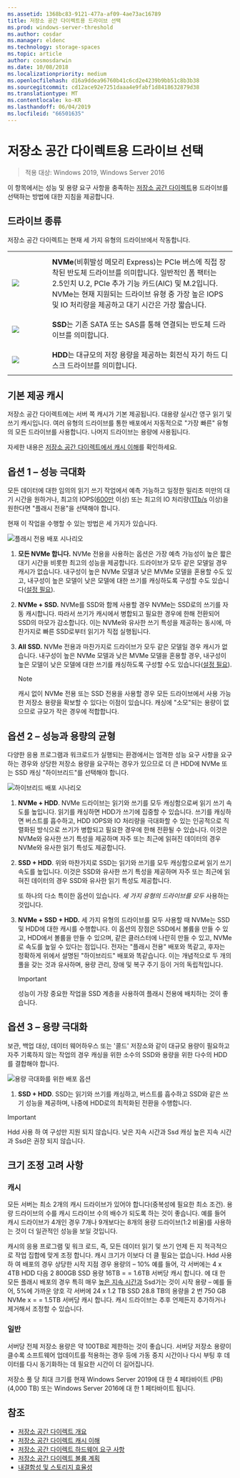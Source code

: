 ```yaml
---
ms.assetid: 1368bc83-9121-477a-af09-4ae73ac16789
title: 저장소 공간 다이렉트용 드라이브 선택
ms.prod: windows-server-threshold
ms.author: cosdar
ms.manager: eldenc
ms.technology: storage-spaces
ms.topic: article
author: cosmosdarwin
ms.date: 10/08/2018
ms.localizationpriority: medium
ms.openlocfilehash: d16a9ddea96760b41c6cd2e4239b9bb51c8b3b38
ms.sourcegitcommit: cd12ace92e7251daaa4e9fabf1d8418632879d38
ms.translationtype: MT
ms.contentlocale: ko-KR
ms.lasthandoff: 06/04/2019
ms.locfileid: "66501635"
---
```

# <a name="choosing-drives-for-storage-spaces-direct"></a>저장소 공간 다이렉트용 드라이브 선택

>적용 대상: Windows 2019, Windows Server 2016

이 항목에서는 성능 및 용량 요구 사항을 충족하는 [저장소 공간 다이렉트](storage-spaces-direct-overview.md)용 드라이브를 선택하는 방법에 대한 지침을 제공합니다.

## <a name="drive-types"></a>드라이브 종류

저장소 공간 다이렉트는 현재 세 가지 유형의 드라이브에서 작동합니다.

<table>
    <tr style="border: 0;">
        <td style="padding: 10px; border: 0; width:70px">
            <img src="media/understand-the-cache/NVMe-100px.png">
        </td>
        <td style="padding: 10px; border: 0;" valign="middle">
            <b>NVMe</b>(비휘발성 메모리 Express)는 PCIe 버스에 직접 장착된 반도체 드라이브를 의미합니다. 일반적인 폼 팩터는 2.5인치 U.2, PCIe 추가 기능 카드(AIC) 및 M.2입니다. NVMe는 현재 지원되는 드라이브 유형 중 가장 높은 IOPS 및 IO 처리량을 제공하고 대기 시간은 가장 짧습니다.
        </td>
    </tr>
    <tr style="border: 0;">
        <td style="padding: 10px; border: 0; width:70px" >
            <img src="media/understand-the-cache/SSD-100px.png">
        </td>
        <td style="padding: 10px; border: 0;" valign="middle">
            <b>SSD</b>는 기존 SATA 또는 SAS를 통해 연결되는 반도체 드라이브를 의미합니다.
        </td>
    </tr>
    <tr style="border: 0;">
        <td style="padding: 10px; border: 0; width:70px">
            <img src="media/understand-the-cache/HDD-100px.png">
        </td>
        <td style="padding: 10px; border: 0;" valign="middle">
            <b>HDD</b>는 대규모의 저장 용량을 제공하는 회전식 자기 하드 디스크 드라이브를 의미합니다.
        </td>
    </tr>
</table>

## <a name="built-in-cache"></a>기본 제공 캐시

저장소 공간 다이렉트에는 서버 쪽 캐시가 기본 제공됩니다. 대용량 실시간 영구 읽기 및 쓰기 캐시입니다. 여러 유형의 드라이브를 통한 배포에서 자동적으로 "가장 빠른" 유형의 모든 드라이브를 사용합니다. 나머지 드라이브는 용량에 사용됩니다.

자세한 내용은 [저장소 공간 다이렉트에서 캐시 이해](understand-the-cache.md)를 확인하세요.

## <a name="option-1--maximizing-performance"></a>옵션 1 – 성능 극대화

모든 데이터에 대한 임의의 읽기 쓰기 작업에서 예측 가능하고 일정한 밀리초 미만의 대기 시간을 원하거나, 최고의 IOPS([600만](https://www.youtube.com/watch?v=0LviCzsudGY&t=28m) 이상) 또는 최고의 IO 처리량([1Tb/s](https://www.youtube.com/watch?v=-LK2ViRGbWs&t=16m50s) 이상)을 원한다면 "플래시 전용"을 선택해야 합니다.

현재 이 작업을 수행할 수 있는 방법은 세 가지가 있습니다.

![플래시 전용 배포 시나리오](media/choosing-drives-and-resiliency-types/All-Flash-Deployment-Possibilities.png)

1. **모든 NVMe 합니다.** NVMe 전용을 사용하는 옵션은 가장 예측 가능성이 높은 짧은 대기 시간을 비롯한 최고의 성능을 제공합니다. 드라이브가 모두 같은 모델일 경우 캐시가 없습니다. 내구성이 높은 NVMe 모델과 낮은 MVMe 모델을 혼용할 수도 있고, 내구성이 높은 모델이 낮은 모델에 대한 쓰기를 캐싱하도록 구성할 수도 있습니다([설정 필요](understand-the-cache.md#manual)).

2. **NVMe + SSD.** NVMe를 SSD와 함께 사용할 경우 NVMe는 SSD로의 쓰기를 자동 캐시합니다. 따라서 쓰기가 캐시에서 병합되고 필요한 경우에 한해 전환되어 SSD의 마모가 감소합니다. 이는 NVMe와 유사한 쓰기 특성을 제공하는 동시에, 마찬가지로 빠른 SSD로부터 읽기가 직접 실행됩니다.

3. **All SSD.** NVMe 전용과 마찬가지로 드라이브가 모두 같은 모델일 경우 캐시가 없습니다. 내구성이 높은 NVMe 모델과 낮은 MVMe 모델을 혼용할 경우, 내구성이 높은 모델이 낮은 모델에 대한 쓰기를 캐싱하도록 구성할 수도 있습니다([설정 필요](understand-the-cache.md#manual)).

   >[!NOTE]
   > 캐시 없이 NVMe 전용 또는 SSD 전용을 사용할 경우 모든 드라이브에서 사용 가능한 저장소 용량을 확보할 수 있다는 이점이 있습니다. 캐싱에 "소모"되는 용량이 없으므로 규모가 작은 경우에 적합합니다.

## <a name="option-2--balancing-performance-and-capacity"></a>옵션 2 – 성능과 용량의 균형

다양한 응용 프로그램과 워크로드가 실행되는 환경에서는 엄격한 성능 요구 사항을 요구하는 경우와 상당한 저장소 용량을 요구하는 경우가 있으므로 더 큰 HDD에 NVMe 또는 SSD 캐싱 "하이브리드"를 선택해야 합니다.

![하이브리드 배포 시나리오](media/choosing-drives-and-resiliency-types/Hybrid-Deployment-Possibilities.png)

1. **NVMe + HDD**. NVMe 드라이브는 읽기와 쓰기를 모두 캐싱함으로써 읽기 쓰기 속도를 높입니다. 읽기를 캐싱하면 HDD가 쓰기에 집중할 수 있습니다. 쓰기를 캐싱하면 버스트를 흡수하고, HDD IOPS와 IO 처리량을 극대화할 수 있는 인공적으로 직렬화된 방식으로 쓰기가 병합되고 필요한 경우에 한해 전환될 수 있습니다. 이것은 NVMe와 유사한 쓰기 특성을 제공하며 자주 또는 최근에 읽혀진 데이터의 경우 NVMe와 유사한 읽기 특성도 제공합니다.

2. **SSD + HDD**. 위와 마찬가지로 SSD는 읽기와 쓰기를 모두 캐싱함으로써 읽기 쓰기 속도를 높입니다. 이것은 SSD와 유사한 쓰기 특성을 제공하며 자주 또는 최근에 읽혀진 데이터의 경우 SSD와 유사한 읽기 특성도 제공합니다.

    또 하나의 다소 특이한 옵션이 있습니다. *세 가지 유형의 드라이브를 모두* 사용하는 것입니다.

3. **NVMe + SSD + HDD.** 세 가지 유형의 드라이브를 모두 사용할 때 NVMe는 SSD 및 HDD에 대한 캐시를 수행합니다. 이 옵션의 장점은 SSD에서 볼륨을 만들 수 있고, HDD에서 볼륨을 만들 수 있으며, 같은 클러스터에 나란히 만들 수 있고, NVMe로 속도를 높일 수 있다는 점입니다. 전자는 "플래시 전용" 배포와 똑같고, 후자는 정확하게 위에서 설명된 "하이브리드" 배포와 똑같습니다. 이는 개념적으로 두 개의 풀을 갖는 것과 유사하며, 용량 관리, 장애 및 복구 주기 등이 거의 독립적입니다.

   >[!IMPORTANT]
   > 성능이 가장 중요한 작업을 SSD 계층을 사용하여 플래시 전용에 배치하는 것이 좋습니다.

## <a name="option-3--maximizing-capacity"></a>옵션 3 – 용량 극대화

보관, 백업 대상, 데이터 웨어하우스 또는 '콜드' 저장소와 같이 대규모 용량이 필요하고 자주 기록하지 않는 작업의 경우 캐싱을 위한 소수의 SSD와 용량을 위한 다수의 HDD를 결합해야 합니다.

![용량 극대화를 위한 배포 옵션](media/choosing-drives-and-resiliency-types/maximizing-capacity.png)

1. **SSD + HDD**. SSD는 읽기와 쓰기를 캐싱하고, 버스트를 흡수하고 SSD와 같은 쓰기 성능을 제공하며, 나중에 HDD로의 최적화된 전환을 수행합니다.

>[!IMPORTANT]
>Hdd 사용 하 여 구성만 지원 되지 않습니다. 낮은 지속 시간과 Ssd 캐싱 높은 지속 시간과 Ssd은 권장 되지 않습니다.

## <a name="sizing-considerations"></a>크기 조정 고려 사항

### <a name="cache"></a>캐시

모든 서버는 최소 2개의 캐시 드라이브가 있어야 합니다(중복성에 필요한 최소 조건). 용량 드라이브의 수를 캐시 드라이브 수의 배수가 되도록 하는 것이 좋습니다. 예를 들어 캐시 드라이브가 4개인 경우 7개나 9개보다는 8개의 용량 드라이브(1:2 비율)를 사용하는 것이 더 일관적인 성능을 보일 것입니다.

캐시의 응용 프로그램 및 워크 로드, 즉, 모든 데이터 읽기 및 쓰기 언제 든 지 적극적으로 작업 집합에 맞게 조정 합니다. 캐시 크기가 이보다 더 클 필요는 없습니다. Hdd 사용 하 여 배포의 경우 상당한 시작 지점 경우 용량의 – 10% 예를 들어, 각 서버에는 4 x 4TB HDD 다음 2 800GB SSD 용량 16TB = = 1.6TB 서버당 캐시 합니다. 에 대 한 모든 플래시 배포의 경우 특히 매우 [높은 지속 시간과](https://blogs.technet.microsoft.com/filecab/2017/08/11/understanding-dwpd-tbw/) Ssd가는 것이 시작 용량 – 예를 들어, 5%에 가까운 양호 각 서버에 24 x 1.2 TB SSD 28.8 TB의 용량을 2 번 750 GB NVMe x = = 1.5TB 서버당 캐시 합니다. 캐시 드라이브는 추후 언제든지 추가하거나 제거해서 조정할 수 있습니다.

### <a name="general"></a>일반

서버당 전체 저장소 용량은 약 100TB로 제한하는 것이 좋습니다. 서버당 저장소 용량이 클수록 소프트웨어 업데이트를 적용하는 경우 등에 가동 중지 시간이나 다시 부팅 후 데이터를 다시 동기화하는 데 필요한 시간이 더 길어집니다.

저장소 풀 당 최대 크기를 현재 Windows Server 2019에 대 한 4 페타바이트 (PB) (4,000 TB) 또는 Windows Server 2016에 대 한 1 페타바이트 됩니다.

## <a name="see-also"></a>참조

- [저장소 공간 다이렉트 개요](storage-spaces-direct-overview.md)
- [저장소 공간 다이렉트 캐시 이해](understand-the-cache.md)
- [저장소 공간 다이렉트 하드웨어 요구 사항](storage-spaces-direct-hardware-requirements.md)
- [저장소 공간 다이렉트 볼륨 계획](plan-volumes.md)
- [내결함성 및 스토리지 효율성](storage-spaces-fault-tolerance.md)
